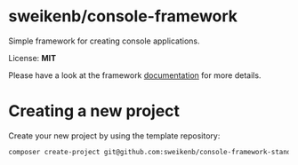 # sweikenb/console-framework

Simple framework for creating console applications.

License: **MIT**

Please have a look at the framework [documentation](./docs/index.md) for more details.


# Creating a new project

Create your new project by using the template repository:

```bash
composer create-project git@github.com:sweikenb/console-framework-standard.git ./my-project-dir
```
